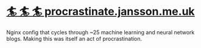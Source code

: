 # [🏄 🏄 🏄  procrastinate.jansson.me.uk](http://procrastinate.jansson.me.uk)

Nginx config that cycles through ~25 machine learning and neural network blogs. Making this was itself an act of procrastination.
